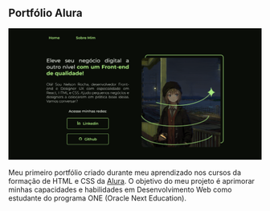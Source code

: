 ## Portfólio Alura

![Thumbnail](https://raw.githubusercontent.com/vetrfolnir/one-portfolio/main/assets/165841.png)

Meu primeiro portfólio criado durante meu aprendizado nos cursos da formação de HTML e CSS da [Alura](https:www.alura.com.br). O objetivo do meu projeto é aprimorar minhas capacidades e habilidades em Desenvolvimento Web como estudante do programa ONE (Oracle Next Education).
